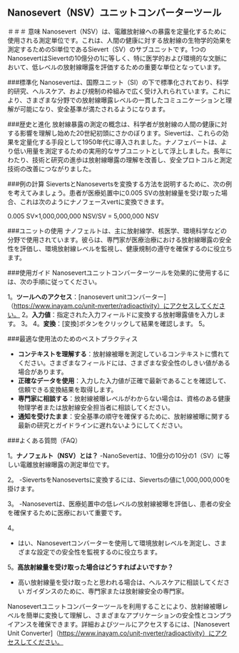 ## Nanosevert（NSV）ユニットコンバーターツール

＃＃＃ 意味
Nanosevert（NSV）は、電離放射線への暴露を定量化するために使用される測定単位です。これは、人間の健康に対する放射線の生物学的効果を測定するためのSI単位であるSievert（SV）のサブユニットです。1つのNanosevertはSievertの10億分の1に等しく、特に医学的および環境的な文脈において、低レベルの放射線曝露を評価するための重要な単位となっています。

###標準化
Nanosevertは、国際ユニット（SI）の下で標準化されており、科学的研究、ヘルスケア、および規制の枠組みで広く受け入れられています。これにより、さまざまな分野での放射線曝露レベルの一貫したコミュニケーションと理解が可能になり、安全基準が満たされるようになります。

###歴史と進化
放射線暴露の測定の概念は、科学者が放射線の人間の健康に対する影響を理解し始めた20世紀初頭にさかのぼります。Sievertは、これらの効果を定量化する手段として1950年代に導入されました。ナノフェバートは、より低い用量を測定するための実用的なサブユニットとして浮上しました。長年にわたり、技術と研究の進歩は放射線曝露の理解を改善し、安全プロトコルと測定技術の改善につながりました。

###例の計算
SievertsとNanosevertsを変換する方法を説明するために、次の例を考えてみましょう。患者が医療処置中に0.005 SVの放射線量を受け取った場合、これは次のようにナノフェースvertに変換できます。

0.005 SV×1,000,000,000 NSV/SV = 5,000,000 NSV

###ユニットの使用
ナノフェルトは、主に放射線学、核医学、環境科学などの分野で使用されています。彼らは、専門家が医療治療における放射線曝露の安全性を評価し、環境放射線レベルを監視し、健康規制の遵守を確保するのに役立ちます。

###使用ガイド
Nanosevertユニットコンバーターツールを効果的に使用するには、次の手順に従ってください。

1。**ツールへのアクセス**：[nanosevert unitコンバーター]（https://www.inayam.co/unit-nverter/radioactivity）にアクセスしてください。
2。**入力値**：指定された入力フィールドに変換する放射曝露値を入力します。
3。
4。**変換**：[変換]ボタンをクリックして結果を確認します。
5。

###最適な使用法のためのベストプラクティス
-  **コンテキストを理解する**：放射線被曝を測定しているコンテキストに慣れてください。さまざまなフィールドには、さまざまな安全性のしきい値がある場合があります。
-  **正確なデータを使用**：入力した入力値が正確で最新であることを確認して、信頼できる変換結果を取得します。
-  **専門家に相談する**：放射線被曝レベルがわからない場合は、資格のある健康物理学者または放射線安全担当者に相談してください。
-  **通知を受けたまま**：安全基準の順守を確保するために、放射線被曝に関する最新の研究とガイドラインに遅れないようにしてください。

###よくある質問（FAQ）

1。**ナノフェルト（NSV）とは？**
-NanoSevertは、10億分の10分の1（SV）に等しい電離放射線曝露の測定単位です。

2。
-SievertsをNanosevertsに変換するには、Sievertsの値に1,000,000,000を掛けます。

3。
-Nanosevertは、医療処置中の低レベルの放射線被曝を評価し、患者の安全を確保するために医療において重要です。

4。
- はい、Nanosevertコンバーターを使用して環境放射レベルを測定し、さまざまな設定での安全性を監視するのに役立ちます。

5。**高放射線量を受け取った場合はどうすればよいですか？**
- 高い放射線量を受け取ったと思われる場合は、ヘルスケアに相談してください ガイダンスのために、専門家または放射線安全の専門家。

Nanosevertユニットコンバーターツールを利用することにより、放射線被曝レベルを簡単に変換して理解し、さまざまなアプリケーションの安全性とコンプライアンスを確保できます。詳細およびツールにアクセスするには、[Nanosevert Unit Converter]（https://www.inayam.co/unit-nverter/radioactivity）にアクセスしてください。